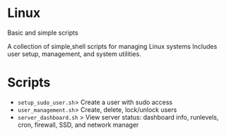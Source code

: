 # Linux
Basic and simple scripts

A collection of simple,shell scripts for managing Linux systems
Includes user setup, management, and system utilities.

# Scripts

- `setup_sudo_user.sh`> Create a user with sudo access
- `user_management.sh`> Create, delete, lock/unlock users
- `server_dashboard.sh` > View server status: dashboard info, runlevels, cron, firewall, SSD, and network manager
